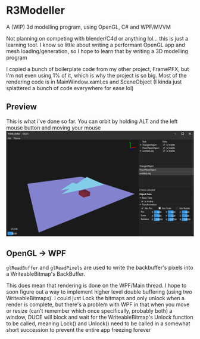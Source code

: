 # R3Modeller
A (WIP) 3d modelling program, using OpenGL, C# and WPF/MVVM

Not planning on competing with blender/C4d or anything lol... this is just a learning tool. I know so little about writing a performant OpenGL 
app and mesh loading/generation, so I hope to learn that by writing a 3D modelling program

I copied a bunch of boilerplate code from my other project, FramePFX, but I'm not even using 1% of it, which is why the project is so big. Most of the rendering code is in MainWindow.xaml.cs and SceneObject (I kinda just splattered a bunch of code everywhere for ease lol)

## Preview
This is what i've done so far. You can orbit by holding ALT and the left mouse button and moving your mouse
![](R3Modeller_2023-07-25_09.35.42.png)

## OpenGL -> WPF
`glReadBuffer` and `glReadPixels` are used to write the backbuffer's pixels into a WriteableBitmap's BackBuffer.

This does mean that rendering is done on the WPF/Main thread. I hope to soon figure out a way to implement higher level double buffering (using two WriteableBitmaps). I could just Lock the bitmaps and only unlock when a render is complete, but there's a problem with WPF in that when you move or resize (can't remember which once specifically, probably both) a window, DUCE will block and wait for the WriteableBitmap's Unlock function to be called, meaning Lock() and Unlock() need to be called in a somewhat short succession to prevent the entire app freezing forever
